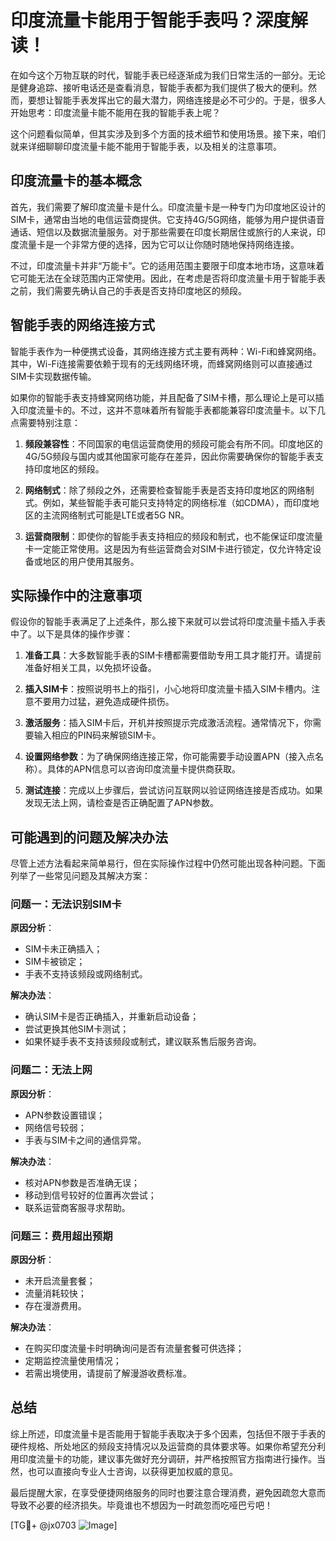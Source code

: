 # 印度流量卡能用于智能手表吗？深度解读！

在如今这个万物互联的时代，智能手表已经逐渐成为我们日常生活的一部分。无论是健身追踪、接听电话还是查看消息，智能手表都为我们提供了极大的便利。然而，要想让智能手表发挥出它的最大潜力，网络连接是必不可少的。于是，很多人开始思考：印度流量卡能不能用在我的智能手表上呢？

这个问题看似简单，但其实涉及到多个方面的技术细节和使用场景。接下来，咱们就来详细聊聊印度流量卡能不能用于智能手表，以及相关的注意事项。

## 印度流量卡的基本概念

首先，我们需要了解印度流量卡是什么。印度流量卡是一种专门为印度地区设计的SIM卡，通常由当地的电信运营商提供。它支持4G/5G网络，能够为用户提供语音通话、短信以及数据流量服务。对于那些需要在印度长期居住或旅行的人来说，印度流量卡是一个非常方便的选择，因为它可以让你随时随地保持网络连接。

不过，印度流量卡并非“万能卡”。它的适用范围主要限于印度本地市场，这意味着它可能无法在全球范围内正常使用。因此，在考虑是否将印度流量卡用于智能手表之前，我们需要先确认自己的手表是否支持印度地区的频段。

## 智能手表的网络连接方式

智能手表作为一种便携式设备，其网络连接方式主要有两种：Wi-Fi和蜂窝网络。其中，Wi-Fi连接需要依赖于现有的无线网络环境，而蜂窝网络则可以直接通过SIM卡实现数据传输。

如果你的智能手表支持蜂窝网络功能，并且配备了SIM卡槽，那么理论上是可以插入印度流量卡的。不过，这并不意味着所有智能手表都能兼容印度流量卡。以下几点需要特别注意：

1. **频段兼容性**：不同国家的电信运营商使用的频段可能会有所不同。印度地区的4G/5G频段与国内或其他国家可能存在差异，因此你需要确保你的智能手表支持印度地区的频段。
   
2. **网络制式**：除了频段之外，还需要检查智能手表是否支持印度地区的网络制式。例如，某些智能手表可能只支持特定的网络标准（如CDMA），而印度地区的主流网络制式可能是LTE或者5G NR。

3. **运营商限制**：即使你的智能手表支持相应的频段和制式，也不能保证印度流量卡一定能正常使用。这是因为有些运营商会对SIM卡进行锁定，仅允许特定设备或地区的用户使用其服务。

## 实际操作中的注意事项

假设你的智能手表满足了上述条件，那么接下来就可以尝试将印度流量卡插入手表中了。以下是具体的操作步骤：

1. **准备工具**：大多数智能手表的SIM卡槽都需要借助专用工具才能打开。请提前准备好相关工具，以免损坏设备。

2. **插入SIM卡**：按照说明书上的指引，小心地将印度流量卡插入SIM卡槽内。注意不要用力过猛，避免造成硬件损伤。

3. **激活服务**：插入SIM卡后，开机并按照提示完成激活流程。通常情况下，你需要输入相应的PIN码来解锁SIM卡。

4. **设置网络参数**：为了确保网络连接正常，你可能需要手动设置APN（接入点名称）。具体的APN信息可以咨询印度流量卡提供商获取。

5. **测试连接**：完成以上步骤后，尝试访问互联网以验证网络连接是否成功。如果发现无法上网，请检查是否正确配置了APN参数。

## 可能遇到的问题及解决办法

尽管上述方法看起来简单易行，但在实际操作过程中仍然可能出现各种问题。下面列举了一些常见问题及其解决方案：

### 问题一：无法识别SIM卡
**原因分析**：
- SIM卡未正确插入；
- SIM卡被锁定；
- 手表不支持该频段或网络制式。

**解决办法**：
- 确认SIM卡是否正确插入，并重新启动设备；
- 尝试更换其他SIM卡测试；
- 如果怀疑手表不支持该频段或制式，建议联系售后服务咨询。

### 问题二：无法上网
**原因分析**：
- APN参数设置错误；
- 网络信号较弱；
- 手表与SIM卡之间的通信异常。

**解决办法**：
- 核对APN参数是否准确无误；
- 移动到信号较好的位置再次尝试；
- 联系运营商客服寻求帮助。

### 问题三：费用超出预期
**原因分析**：
- 未开启流量套餐；
- 流量消耗较快；
- 存在漫游费用。

**解决办法**：
- 在购买印度流量卡时明确询问是否有流量套餐可供选择；
- 定期监控流量使用情况；
- 若需出境使用，请提前了解漫游收费标准。

## 总结

综上所述，印度流量卡是否能用于智能手表取决于多个因素，包括但不限于手表的硬件规格、所处地区的频段支持情况以及运营商的具体要求等。如果你希望充分利用印度流量卡的功能，建议事先做好充分调研，并严格按照官方指南进行操作。当然，也可以直接向专业人士咨询，以获得更加权威的意见。

最后提醒大家，在享受便捷网络服务的同时也要注意合理消费，避免因疏忽大意而导致不必要的经济损失。毕竟谁也不想因为一时疏忽而吃哑巴亏吧！

[TG💪+ @jx0703 ![Image](https://github.com/user-attachments/assets/dbca1d08-cadb-493c-b0ec-ad6f7a83f270)]